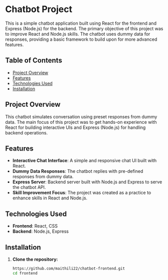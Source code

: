 # Chatbot Project

This is a simple chatbot application built using React for the frontend and Express (Node.js) for the backend. The primary objective of this project was to improve React and Node.js skills. The chatbot uses dummy data for responses, providing a basic framework to build upon for more advanced features.

## Table of Contents
- [Project Overview](#project-overview)
- [Features](#features)
- [Technologies Used](#technologies-used)
- [Installation](#installation)


## Project Overview

This chatbot simulates conversation using preset responses from dummy data. The main focus of this project was to get hands-on experience with React for building interactive UIs and Express (Node.js) for handling backend operations.

## Features

- **Interactive Chat Interface**: A simple and responsive chat UI built with React.
- **Dummy Data Responses**: The chatbot replies with pre-defined responses from dummy data.
- **Express Server**: Backend server built with Node.js and Express to serve the chatbot API.
- **Skill Improvement Focus**: The project was created as a practice to enhance skills in React and Node.js.

## Technologies Used

- **Frontend**: React, CSS
- **Backend**: Node.js, Express


## Installation

1. **Clone the repository:**

   ```bash
   https://github.com/maithili22/chatbot-frontend.git
   cd frontend
   
